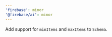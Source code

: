 ```yaml
---
'firebase': minor
'@firebase/ai': minor
---
```


Add support for `minItems` and `maxItems` to `Schema`.
